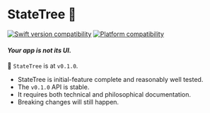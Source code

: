 # StateTree 🌳

[![Swift version compatibility](https://img.shields.io/endpoint?url=https%3A%2F%2Fswiftpackageindex.com%2Fapi%2Fpackages%2FGoodHatsLLC%2FStateTree%2Fbadge%3Ftype%3Dswift-versions)](https://swiftpackageindex.com/GoodHatsLLC/StateTree)
[![Platform compatibility](https://img.shields.io/endpoint?url=https%3A%2F%2Fswiftpackageindex.com%2Fapi%2Fpackages%2FGoodHatsLLC%2FStateTree%2Fbadge%3Ftype%3Dplatforms)](https://swiftpackageindex.com/GoodHatsLLC/StateTree)

#### *Your app is not its UI.*

🌱 `StateTree` is at `v0.1.0`.

- StateTree is initial-feature complete and reasonably well tested.
- The `v0.1.0` API is stable.
- It requires both technical and philosophical documentation.
- Breaking changes will still happen.
